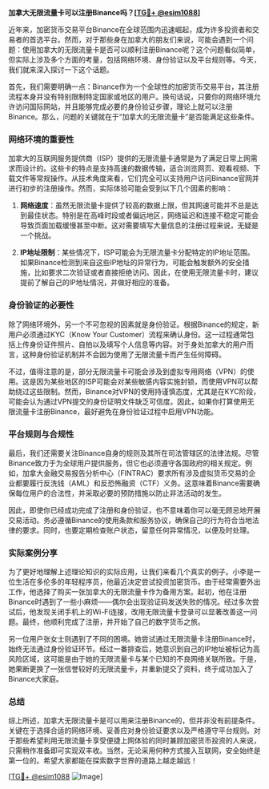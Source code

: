 **加拿大无限流量卡可以注册Binance吗？[[TG💪+ @esim1088](https://t.me/s/esim1088)]**

近年来，加密货币交易平台Binance在全球范围内迅速崛起，成为许多投资者和交易者的首选平台。然而，对于那些身在加拿大的朋友们来说，可能会遇到一个问题：使用加拿大的无限流量卡是否可以顺利注册Binance呢？这个问题看似简单，但实际上涉及多个方面的考量，包括网络环境、身份验证以及平台规则等。今天，我们就来深入探讨一下这个话题。

首先，我们需要明确一点：Binance作为一个全球性的加密货币交易平台，其注册流程本身并没有特别限制特定国家或地区的用户。换句话说，只要你的网络环境允许访问国际网站，并且能够完成必要的身份验证步骤，理论上就可以注册Binance。那么，问题的关键就在于“加拿大的无限流量卡”是否能满足这些条件。

### 网络环境的重要性

加拿大的互联网服务提供商（ISP）提供的无限流量卡通常是为了满足日常上网需求而设计的。这些卡的特点是支持高速的数据传输，适合浏览网页、观看视频、下载文件等常规操作。从技术角度来看，它们完全可以支持用户访问Binance官网并进行初步的注册操作。然而，实际体验可能会受到以下几个因素的影响：

1. **网络速度**：虽然无限流量卡提供了较高的数据上限，但其网速可能并不总是达到最佳状态。特别是在高峰时段或者偏远地区，网络延迟和连接不稳定可能会导致页面加载缓慢甚至中断。这对需要填写大量信息的注册过程来说，无疑是一个挑战。
   
2. **IP地址限制**：某些情况下，ISP可能会为无限流量卡分配特定的IP地址范围。如果Binance检测到来自这些IP地址的异常行为，可能会触发额外的安全措施，比如要求二次验证或者直接拒绝访问。因此，在使用无限流量卡时，建议提前了解自己的IP地址情况，并做好相应的准备。

### 身份验证的必要性

除了网络环境外，另一个不可忽视的因素就是身份验证。根据Binance的规定，新用户必须通过KYC（Know Your Customer）流程来确认身份。这一过程通常包括上传身份证件照片、自拍以及填写个人信息等内容。对于身处加拿大的用户而言，这种身份验证机制并不会因为使用了无限流量卡而产生任何障碍。

不过，值得注意的是，部分无限流量卡可能会涉及到虚拟专用网络（VPN）的使用。这是因为某些地区的ISP可能会对某些敏感内容实施封锁，而使用VPN可以帮助绕过这些限制。然而，Binance对VPN的使用持谨慎态度，尤其是在KYC阶段，可能会认为通过VPN提交的身份证明文件缺乏可信度。因此，如果你打算使用无限流量卡注册Binance，最好避免在身份验证过程中启用VPN功能。

### 平台规则与合规性

最后，我们还需要关注Binance自身的规则及其所在司法管辖区的法律法规。尽管Binance致力于为全球用户提供服务，但它也必须遵守各国政府的相关规定。例如，加拿大金融交易报告分析中心（FINTRAC）要求所有涉及虚拟货币交易的企业都要履行反洗钱（AML）和反恐怖融资（CTF）义务。这意味着Binance需要确保每位用户的合法性，并采取必要的预防措施以防止非法活动的发生。

因此，即使你已经成功完成了注册和身份验证，也不意味着你可以毫无顾忌地开展交易活动。务必遵循Binance的使用条款和服务协议，确保自己的行为符合当地法律的要求。同时，也要定期检查账户状态，留意任何异常情况，以便及时处理。

### 实际案例分享

为了更好地理解上述理论知识的实际应用，让我们来看几个真实的例子。小李是一位生活在多伦多的年轻程序员，他最近决定尝试投资加密货币。由于经常需要外出工作，他选择了购买一张加拿大的无限流量卡作为备用方案。起初，他在注册Binance时遇到了一些小麻烦——偶尔会出现验证码发送失败的情况。经过多次尝试后，他发现关闭手机上的Wi-Fi连接，改用无限流量卡登录可以显著改善这一问题。最终，他顺利完成了注册，并开始了自己的数字货币之旅。

另一位用户张女士则遇到了不同的困境。她尝试通过无限流量卡注册Binance时，始终无法通过身份验证环节。经过一番排查后，她意识到自己的IP地址被标记为高风险区域，这可能是由于她的无限流量卡与某个已知的不良网络关联所致。于是，她果断更换了一张信誉较好的无限流量卡，并重新提交了资料，终于成功加入了Binance大家庭。

### 总结

综上所述，加拿大无限流量卡是可以用来注册Binance的，但并非没有前提条件。关键在于选择合适的网络环境、妥善应对身份验证要求以及严格遵守平台规则。对于那些希望利用无限流量卡享受便捷上网体验的同时兼顾加密货币投资的人来说，只需稍作准备即可实现双丰收。当然，无论采用何种方式接入互联网，安全始终是第一位的。希望大家都能在探索数字世界的道路上越走越远！

[[TG💪+ @esim1088](https://t.me/s/esim1088) ![Image](https://i.postimg.cc/4NQfJmqS/Snipaste-2025-05-13-00-14-12.png)]